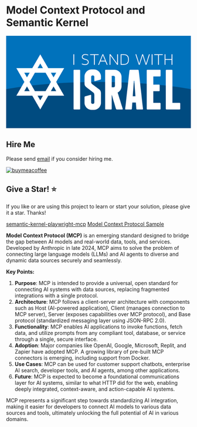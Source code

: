 # Model Context Protocol and Semantic Kernel


![I stand with Israel](./images/IStandWithIsrael.png)

## Hire Me

Please send [email](mailto:kingdavidconsulting@gmail.com) if you consider hiring me.

[![buymeacoffee](https://www.buymeacoffee.com/assets/img/custom_images/orange_img.png)](https://www.buymeacoffee.com/vyve0og)

## Give a Star! :star:

If you like or are using this project to learn or start your solution, please give it a star. Thanks!

[semantic-kernel-playwright-mcp](https://github.com/akshaykokane/semantic-kernel-playwright-mcp)
[Model Context Protocol Sample](https://github.com/microsoft/semantic-kernel/blob/7a19ae350eaff5746ace52d2c894a9975d82ba59/dotnet/samples/Demos/ModelContextProtocol/README.md)

**Model Context Protocol (MCP)** is an emerging standard designed to bridge the gap between AI models and real-world data, tools, and services. Developed by Anthropic in late 2024, MCP aims to solve the problem of connecting large language models (LLMs) and AI agents to diverse and dynamic data sources securely and seamlessly.

**Key Points:**
1. **Purpose**: MCP is intended to provide a universal, open standard for connecting AI systems with data sources, replacing fragmented integrations with a single protocol.
2. **Architecture**: MCP follows a client-server architecture with components such as Host (AI-powered application), Client (manages connection to MCP server), Server (exposes capabilities over MCP protocol), and Base protocol (standardized messaging layer using JSON-RPC 2.0).
3. **Functionality**: MCP enables AI applications to invoke functions, fetch data, and utilize prompts from any compliant tool, database, or service through a single, secure interface.
4. **Adoption**: Major companies like OpenAI, Google, Microsoft, Replit, and Zapier have adopted MCP. A growing library of pre-built MCP connectors is emerging, including support from Docker.
5. **Use Cases**: MCP can be used for customer support chatbots, enterprise AI search, developer tools, and AI agents, among other applications.
6. **Future**: MCP is expected to become a foundational communications layer for AI systems, similar to what HTTP did for the web, enabling deeply integrated, context-aware, and action-capable AI systems.

MCP represents a significant step towards standardizing AI integration, making it easier for developers to connect AI models to various data sources and tools, ultimately unlocking the full potential of AI in various domains.